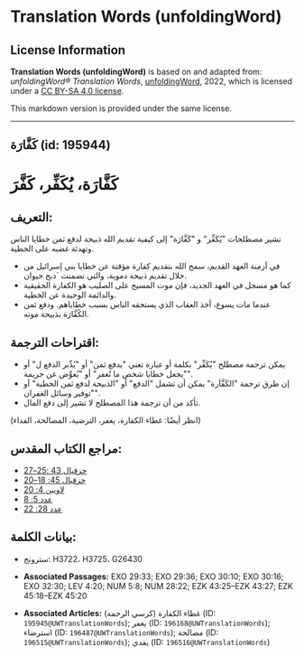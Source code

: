 # Translation Words (unfoldingWord)

## License Information

**Translation Words (unfoldingWord)** is based on and adapted from: _unfoldingWord® Translation Words_, [unfoldingWord](https://unfoldingword.org/utw), 2022, which is licensed under a [CC BY-SA 4.0 license](https://creativecommons.org/licenses/by-sa/4.0/legalcode.en).

This markdown version is provided under the same license.



--------------------------------

## كَفَّارَة (id: 195944)

كَفَّارَة، يُكَفِّر، كَفَّرَ
============================

التعريف:
--------

تشير مصطلحات "يُكَفِّر" و "كَفَّارَة" إلى كيفية تقديم الله ذبيحة لدفع ثمن خطايا الناس وتهدئة غضبه على الخطية.

* في أزمنة العهد القديم، سمح الله بتقديم كفارة مؤقتة عن خطايا بني إسرائيل من خلال تقديم ذبيحة دموية، والتي تضمنت \`ذبح حيوان.
* كما هو مسجل في العهد الجديد، فإن موت المسيح على الصليب هو الكفارة الحقيقية والدائمة الوحيدة عن الخطية.
* عندما مات يسوع، أخذ العقاب الذي يستحقه الناس بسبب خطاياهم. ودفع ثمن الكُفَّارَة بذبيحة موته.

اقتراحات الترجمة:
-----------------

* يمكن ترجمة مصطلح "يُكَفِّر" بكلمة أو عبارة تعني "يدفع ثمن" أو "يُدِّبر الدفع ل" أو "يجعل خطايا شخص ما تُغفر" أو "يُعوِّض عن جريمة".
* إن طرق ترجمة "الكَفَّاَرة" يمكن أن تشمل "الدفع" أو "الذبيحة لدفع ثمن الخطية" أو "توفير وسائل الغفران".
* تأكد من أن ترجمة هذا المصطلح لا تشير إلى دفع المال.

(انظر أيضًا: غطاء الكفارة، يغفر، الترضية، المصالحة، الفداء)

مراجع الكتاب المقدس:
--------------------

* [حزقيال 43 :25–27](https://ref.ly/Ezek43:25-Ezek43:27)
* [حزقيال 45: 18–20](https://ref.ly/Ezek45:18-Ezek45:20)
* [لاويين 4: 20](https://ref.ly/Lev4:20)
* [عدد 5: 8](https://ref.ly/Num5:8)
* [عدد 28: 22](https://ref.ly/Num28:22)

بيانات الكلمة:
--------------

* سترونج: H3722، H3725، G26430

* **Associated Passages:** EXO 29:33; EXO 29:36; EXO 30:10; EXO 30:16; EXO 32:30; LEV 4:20; NUM 5:8; NUM 28:22; EZK 43:25–EZK 43:27; EZK 45:18–EZK 45:20
* **Associated Articles:** غطاء الكفارة (كرسي الرحمة) (ID: `195945@UWTranslationWords`); يغفر (ID: `196168@UWTranslationWords`); استرضاء (ID: `196487@UWTranslationWords`); مصالحة (ID: `196515@UWTranslationWords`); يفدي (ID: `196516@UWTranslationWords`)

